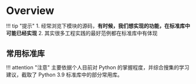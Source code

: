 # Overview

!!! tip "提示"
    1. 经常浏览下模块的源码，**有时候，我们想实现的功能，在标准库中可能已经实现**
    2. 其实很多工程实践的最好范例都在标准库中有体现

## 常用标准库

!!! attention "注意"
    主要依据个人目前对 Python 的掌握程度，并综合搜集的学习建议，截取了 Python 3.9 标准库中的部分常用库。

<style>
* {
  margin: 0;
  padding: 0;
}
#mindmap {
  display: block;
  width: 100vw;
  height: 100vh;
}
</style>

<body>
<svg id="mindmap"></svg>
<script src="https://cdn.jsdelivr.net/npm/d3@6.6.0"></script><script src="https://cdn.jsdelivr.net/npm/markmap-view@0.2.3"></script><script>((e,t,r)=>{const{Markmap:n}=e();window.mm=n.create("svg#mindmap",null==t?void 0:t(),r)})(()=>window.markmap,t=>{return t=t||window.d3,{color:(n=t.scaleOrdinal(t.schemeCategory10),t=>n(t.p.i))};var n},{"t":"heading","d":1,"p":{"lines":[0,1]},"v":"常用标准库","c":[{"t":"heading","d":2,"p":{"lines":[1,2]},"v":"文本处理","c":[{"t":"list_item","d":4,"p":{"lines":[2,3]},"v":"string --- 常见的字符串操作"},{"t":"list_item","d":4,"p":{"lines":[3,4]},"v":"re --- 正则表达式操作"},{"t":"list_item","d":4,"p":{"lines":[4,5]},"v":"readline --- GNU readline 接口"}]},{"t":"heading","d":2,"p":{"lines":[6,7]},"v":"数据类型","c":[{"t":"list_item","d":4,"p":{"lines":[7,8]},"v":"datetime --- 基本日期和时间类型"},{"t":"list_item","d":4,"p":{"lines":[8,9]},"v":"calendar --- 日历相关函数"},{"t":"list_item","d":4,"p":{"lines":[9,10]},"v":"collections --- 容器数据类型"},{"t":"list_item","d":4,"p":{"lines":[10,11]},"v":"collections.abc --- 容器的抽象基类"},{"t":"list_item","d":4,"p":{"lines":[11,12]},"v":"copy --- 浅层 (shallow) 和深层 (deep) 复制操作"},{"t":"list_item","d":4,"p":{"lines":[12,13]},"v":"pprint --- 数据美化输出"}]},{"t":"heading","d":2,"p":{"lines":[14,15]},"v":"数学","c":[{"t":"list_item","d":4,"p":{"lines":[15,16]},"v":"math --- 数学函数"},{"t":"list_item","d":4,"p":{"lines":[16,17]},"v":"random --- 生成伪随机数"}]},{"t":"heading","d":2,"p":{"lines":[18,19]},"v":"函数式","c":[{"t":"list_item","d":4,"p":{"lines":[19,20]},"v":"itertools --- 为高效循环而创建迭代器的函数"},{"t":"list_item","d":4,"p":{"lines":[20,21]},"v":"functools --- 高阶函数和可调用对象上的操作"}]},{"t":"heading","d":2,"p":{"lines":[22,23]},"v":"文件和目录访问","c":[{"t":"list_item","d":4,"p":{"lines":[23,24]},"v":"pathlib --- 面向对象的文件系统路径"},{"t":"list_item","d":4,"p":{"lines":[24,25]},"v":"os.path --- 常用路径操作"},{"t":"list_item","d":4,"p":{"lines":[25,26]},"v":"glob --- Unix 风格路径名模式扩展"},{"t":"list_item","d":4,"p":{"lines":[26,27]},"v":"fnmatch --- Unix 文件名模式匹配"},{"t":"list_item","d":4,"p":{"lines":[27,28]},"v":"shutil --- 高阶文件操作"}]},{"t":"heading","d":2,"p":{"lines":[29,30]},"v":"数据持久化","c":[{"t":"list_item","d":4,"p":{"lines":[30,31]},"v":"pickle --- Python 对象序列化"},{"t":"list_item","d":4,"p":{"lines":[31,32]},"v":"sqlite3 --- SQLite 数据库 DB-API 2.0 接口模块"}]},{"t":"heading","d":2,"p":{"lines":[33,34]},"v":"数据压缩和存档","c":[{"t":"list_item","d":4,"p":{"lines":[34,35]},"v":"zipfile --- 使用ZIP存档"},{"t":"list_item","d":4,"p":{"lines":[35,36]},"v":"tarfile --- 读写tar归档文件"}]},{"t":"heading","d":2,"p":{"lines":[37,38]},"v":"文件格式","c":[{"t":"list_item","d":4,"p":{"lines":[38,39]},"v":"csv --- CSV 文件读写"},{"t":"list_item","d":4,"p":{"lines":[39,40]},"v":"configparser --- 配置文件解析器"}]},{"t":"heading","d":2,"p":{"lines":[41,42]},"v":"加密服务","c":[{"t":"list_item","d":4,"p":{"lines":[42,43]},"v":"hashlib --- 安全哈希与消息摘要"}]},{"t":"heading","d":2,"p":{"lines":[44,45]},"v":"通用操作系统服务","c":[{"t":"list_item","d":4,"p":{"lines":[45,46]},"v":"os --- 多种操作系统接口"},{"t":"list_item","d":4,"p":{"lines":[46,47]},"v":"io --- 处理流的核心工具"},{"t":"list_item","d":4,"p":{"lines":[47,48]},"v":"time --- 时间的访问和转换"},{"t":"list_item","d":4,"p":{"lines":[48,49]},"v":"argparse --- 命令行选项、参数和子命令解析器"},{"t":"list_item","d":4,"p":{"lines":[49,50]},"v":"getopt --- C 风格的命令行选项解析器"},{"t":"list_item","d":4,"p":{"lines":[50,51]},"v":"logging --- Python 的日志记录工具"},{"t":"list_item","d":4,"p":{"lines":[51,52]},"v":"logging.config --- 日志记录配置"},{"t":"list_item","d":4,"p":{"lines":[52,53]},"v":"logging.handlers --- 日志处理程序"},{"t":"list_item","d":4,"p":{"lines":[53,54]},"v":"platform --- 获取底层平台的标识数据"}]},{"t":"heading","d":2,"p":{"lines":[55,56]},"v":"并发执行","c":[{"t":"list_item","d":4,"p":{"lines":[56,57]},"v":"threading --- 基于线程的并行"},{"t":"list_item","d":4,"p":{"lines":[57,58]},"v":"multiprocessing --- 基于进程的并行"},{"t":"list_item","d":4,"p":{"lines":[58,59]},"v":"multiprocessing.shared_memory --- 可从进程直接访问的共享内存"},{"t":"list_item","d":4,"p":{"lines":[59,60]},"v":"concurrent 包"},{"t":"list_item","d":4,"p":{"lines":[60,61]},"v":"concurrent.futures --- 启动并行任务"},{"t":"list_item","d":4,"p":{"lines":[61,62]},"v":"subprocess --- 子进程管理"},{"t":"list_item","d":4,"p":{"lines":[62,63]},"v":"queue --- 一个同步的队列类"}]},{"t":"heading","d":2,"p":{"lines":[64,65]},"v":"网络和进程间通信","c":[{"t":"list_item","d":4,"p":{"lines":[65,66]},"v":"asyncio --- 异步 I/O"},{"t":"list_item","d":4,"p":{"lines":[66,67]},"v":"socket --- 底层网络接口"}]},{"t":"heading","d":2,"p":{"lines":[68,69]},"v":"互联网数据处理","c":[{"t":"list_item","d":4,"p":{"lines":[69,70]},"v":"json --- JSON 编码和解码器"}]},{"t":"heading","d":2,"p":{"lines":[71,72]},"v":"互联网协议和支持","c":[{"t":"list_item","d":4,"p":{"lines":[72,73]},"v":"urllib --- URL 处理模块"},{"t":"list_item","d":4,"p":{"lines":[73,74]},"v":"urllib.request --- 用于打开 URL 的可扩展库"},{"t":"list_item","d":4,"p":{"lines":[74,75]},"v":"urllib.response --- urllib 使用的 Response 类"},{"t":"list_item","d":4,"p":{"lines":[75,76]},"v":"urllib.parse 用于解析 URL"},{"t":"list_item","d":4,"p":{"lines":[76,77]},"v":"urllib.error --- urllib.request 引发的异常类"},{"t":"list_item","d":4,"p":{"lines":[77,78]},"v":"urllib.robotparser --- robots.txt 语法分析程序"}]},{"t":"heading","d":2,"p":{"lines":[79,80]},"v":"开发工具","c":[{"t":"list_item","d":4,"p":{"lines":[80,81]},"v":"typing --- 类型提示支持"},{"t":"list_item","d":4,"p":{"lines":[81,82]},"v":"pydoc --- 文档生成器和在线帮助系统"},{"t":"list_item","d":4,"p":{"lines":[82,83]},"v":"unittest --- 单元测试框架"},{"t":"list_item","d":4,"p":{"lines":[83,84]},"v":"unittest.mock --- mock对象库"},{"t":"list_item","d":4,"p":{"lines":[84,85]},"v":"unittest.mock 上手指南"}]},{"t":"heading","d":2,"p":{"lines":[86,87]},"v":"调试和分析","c":[{"t":"list_item","d":4,"p":{"lines":[87,88]},"v":"pdb --- Python 的调试器"},{"t":"list_item","d":4,"p":{"lines":[88,89]},"v":"timeit --- 测量小代码片段的执行时间"}]},{"t":"heading","d":2,"p":{"lines":[90,91]},"v":"软件打包和分发","c":[{"t":"list_item","d":4,"p":{"lines":[91,92]},"v":"distutils --- 构建和安装 Python 模块"},{"t":"list_item","d":4,"p":{"lines":[92,93]},"v":"venv --- 创建虚拟环境"}]},{"t":"heading","d":2,"p":{"lines":[94,95]},"v":"python 运行时服务","c":[{"t":"list_item","d":4,"p":{"lines":[95,96]},"v":"sys --- 系统相关的参数和函数"},{"t":"list_item","d":4,"p":{"lines":[96,97]},"v":"builtins --- 内建对象"},{"t":"list_item","d":4,"p":{"lines":[97,98]},"v":"__main__ --- 顶层脚本环境"},{"t":"list_item","d":4,"p":{"lines":[98,99]},"v":"traceback --- 打印或检索堆栈回溯"},{"t":"list_item","d":4,"p":{"lines":[99,100]},"v":"gc --- 垃圾回收器接口"},{"t":"list_item","d":4,"p":{"lines":[100,101]},"v":"inspect --- 检查对象"}]}]})</script>
</body>

<!-- ### 文本处理
- string --- 常见的字符串操作
- re --- 正则表达式操作
- readline --- GNU readline 接口

### 数据类型
- datetime --- 基本日期和时间类型
- calendar --- 日历相关函数
- collections --- 容器数据类型
- collections.abc --- 容器的抽象基类
- copy --- 浅层 (shallow) 和深层 (deep) 复制操作
- pprint --- 数据美化输出

### 数学
- math --- 数学函数
- random --- 生成伪随机数

### 函数式
- itertools --- 为高效循环而创建迭代器的函数
- functools --- 高阶函数和可调用对象上的操作

### 文件和目录访问
- pathlib --- 面向对象的文件系统路径
- os.path --- 常用路径操作
- glob --- Unix 风格路径名模式扩展
- fnmatch --- Unix 文件名模式匹配
- shutil --- 高阶文件操作

### 数据持久化
- pickle --- Python 对象序列化
- sqlite3 --- SQLite 数据库 DB-API 2.0 接口模块

### 数据压缩和存档
- zipfile --- 使用ZIP存档
- tarfile --- 读写tar归档文件

### 文件格式
- csv --- CSV 文件读写
- configparser --- 配置文件解析器

### 加密服务
- hashlib --- 安全哈希与消息摘要

### 通用操作系统服务
- os --- 多种操作系统接口
- io --- 处理流的核心工具
- time --- 时间的访问和转换
- argparse --- 命令行选项、参数和子命令解析器
- getopt --- C 风格的命令行选项解析器
- logging --- Python 的日志记录工具
- logging.config --- 日志记录配置
- logging.handlers --- 日志处理程序
- platform --- 获取底层平台的标识数据

### 并发执行
- threading --- 基于线程的并行
- multiprocessing --- 基于进程的并行
- multiprocessing.shared_memory --- 可从进程直接访问的共享内存
- concurrent 包
- concurrent.futures --- 启动并行任务
- subprocess --- 子进程管理
- queue --- 一个同步的队列类

### 网络和进程间通信
- asyncio --- 异步 I/O
- socket --- 底层网络接口

### 互联网数据处理
- json --- JSON 编码和解码器

### 互联网协议和支持
- urllib --- URL 处理模块
- urllib.request --- 用于打开 URL 的可扩展库
- urllib.response --- urllib 使用的 Response 类
- urllib.parse 用于解析 URL
- urllib.error --- urllib.request 引发的异常类
- urllib.robotparser --- robots.txt 语法分析程序

### 开发工具
- typing --- 类型提示支持
- pydoc --- 文档生成器和在线帮助系统
- unittest --- 单元测试框架
- unittest.mock --- mock对象库
- unittest.mock 上手指南

### 调试和分析
- pdb --- Python 的调试器
- timeit --- 测量小代码片段的执行时间
  
### 软件打包和分发
- distutils --- 构建和安装 Python 模块
- venv --- 创建虚拟环境

### python 运行时服务
- sys --- 系统相关的参数和函数
- builtins --- 内建对象
- \_\_main\_\_ --- 顶层脚本环境
- traceback --- 打印或检索堆栈回溯
- gc --- 垃圾回收器接口
- inspect --- 检查对象 -->

## 流行第三方库

### 数据分析

- openpyxl
- numpy
- pandas
- matplotlib
- plotly

## 拓展阅读

- [Python Standart Library](https://docs.python.org/3/library/)
- [Python HOWTOs](https://docs.python.org/3.9/howto/index.html)
- [PyMOTW3](https://pymotw.com/3/)

